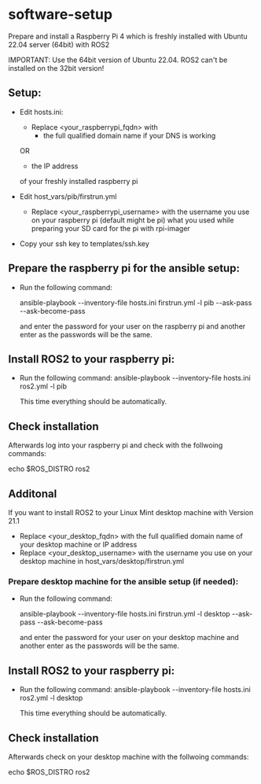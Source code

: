 # software-setup

Prepare and install a Raspberry Pi 4 which is freshly installed with Ubuntu 22.04 server (64bit) with ROS2

IMPORTANT: Use the 64bit version of Ubuntu 22.04. ROS2 can't be installed on the 32bit version!

## Setup:

- Edit hosts.ini:
  - Replace <your_raspberrypi_fqdn> with 
    - the full qualified domain name if your DNS is working 

  OR

    - the IP address

  of your freshly installed raspberry pi

- Edit host_vars/pib/firstrun.yml
  - Replace <your_raspberrypi_username> with the username you use on your raspberry pi (default might be pi)
    what you used while preparing your SD card for the pi with rpi-imager

- Copy your ssh key to templates/ssh.key

## Prepare the raspberry pi for the ansible setup:

- Run the following command:
  
  ansible-playbook --inventory-file hosts.ini firstrun.yml -l pib --ask-pass --ask-become-pass

  and enter the password for your user on the raspberry pi and another enter as the passwords will be the same.

## Install ROS2 to your raspberry pi:

- Run the following command:
  ansible-playbook --inventory-file hosts.ini ros2.yml -l pib

  This time everything should be automatically.

## Check installation

Afterwards log into your raspberry pi and check with the follwoing commands:

  echo $ROS_DISTRO
  ros2

## Additonal 

If you want to install ROS2 to your Linux Mint desktop machine with Version 21.1

  - Replace <your_desktop_fqdn> with the full qualified domain name of your desktop machine or IP address 
  - Replace <your_desktop_username> with the username you use on your desktop machine in host_vars/desktop/firstrun.yml

### Prepare desktop machine for the ansible setup (if needed):

- Run the following command:

  ansible-playbook --inventory-file hosts.ini firstrun.yml -l desktop --ask-pass --ask-become-pass

  and enter the password for your user on your desktop machine and another enter as the passwords will be the same.

## Install ROS2 to your raspberry pi:

- Run the following command:
  ansible-playbook --inventory-file hosts.ini ros2.yml -l desktop

  This time everything should be automatically.

## Check installation

Afterwards check on your desktop machine with the follwoing commands:

  echo $ROS_DISTRO
  ros2

